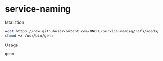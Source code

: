 # service-naming

Istallation
 
```bash
wget https://raw.githubusercontent.com/ON8RU/service-naming/refs/heads/master/genn.sh -O /usr/bin/genn
chmod +x /usr/bin/genn
```

Usage

```bash
genn
```
